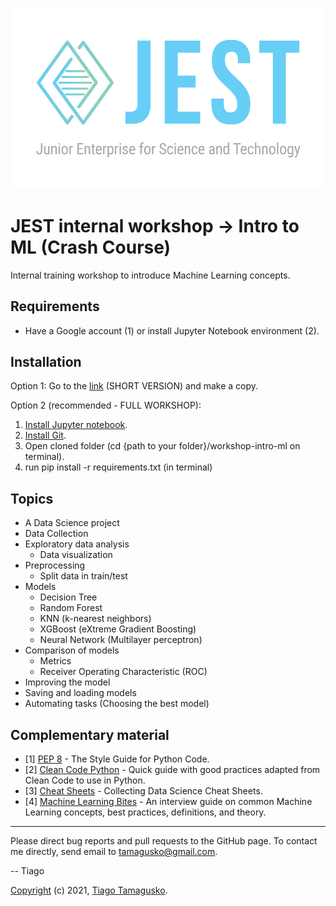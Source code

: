 ![](img/head.png)

# JEST internal workshop &#8594; Intro to ML (Crash Course)

Internal training workshop to introduce Machine Learning concepts.

## Requirements

- Have a Google account (1) or install Jupyter Notebook environment (2).

## Installation

Option 1: Go to the [link](https://colab.research.google.com/github/tamagusko/workshop-intro-ml/blob/main/introMLcolab.ipynb) (SHORT VERSION) and make a copy.

Option 2 (recommended - FULL WORKSHOP): 
1. [Install Jupyter notebook](https://www.dataquest.io/blog/jupyter-notebook-tutorial/). 
2. [Install Git](https://github.com/git-guides/install-git).
3. Open cloned folder (cd {path to your folder}/workshop-intro-ml on terminal).
4. run pip install -r requirements.txt (in terminal)

## Topics

* A Data Science project
* Data Collection
* Exploratory data analysis
  * Data visualization
* Preprocessing
  * Split data in train/test
* Models
  * Decision Tree
  * Random Forest
  * KNN (k-nearest neighbors)
  * XGBoost (eXtreme Gradient Boosting)
  * Neural Network (Multilayer perceptron) 
* Comparison of models
  * Metrics
  * Receiver Operating Characteristic (ROC)  
* Improving the model
* Saving and loading models
* Automating tasks (Choosing the best model)

## Complementary material

- [1] [PEP 8](https://pep8.org/) - The Style Guide for Python Code.
- [2] [Clean Code Python](https://github.com/zedr/clean-code-python) - Quick guide with good practices adapted from Clean Code to use in Python.
- [3] [Cheat Sheets](https://towardsdatascience.com/collecting-data-science-cheat-sheets-d2cdff092855) - Collecting Data Science Cheat Sheets.
- [4] [Machine Learning Bites](https://www.notion.so/Machine-Learning-Bites-7c1675ecb587451e9caf793c68972276) - An interview guide on common Machine Learning concepts, best practices, definitions, and theory.

----

Please direct bug reports and pull requests to the GitHub page. To contact me directly, send email to tamagusko@gmail.com.

-- Tiago

[Copyright](LICENSE) (c) 2021, [Tiago Tamagusko](https://github.com/tamagusko).

